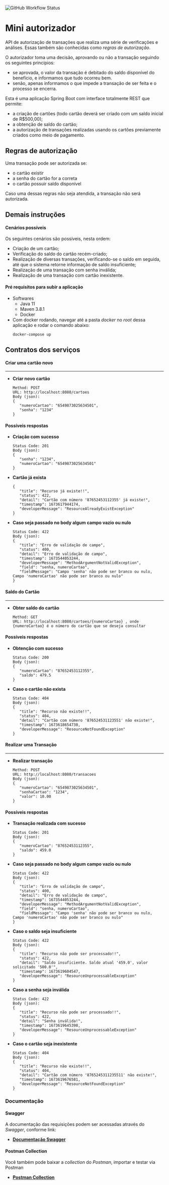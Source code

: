 ![GitHub Workflow Status](https://img.shields.io/github/actions/workflow/status/claytoncastro/mini-autorizador/maven.yml?label=Build)

# Mini autorizador

API de autorização de transações que realiza uma série de verificações e análises. Essas também são conhecidas como *regras de autorização*.

O autorizador toma uma decisão, aprovando ou não a transação seguindo os seguintes princípios:
* se aprovada, o valor da transação é debitado do saldo disponível do benefício, e informamos que tudo ocorreu bem.
* senão, apenas informamos o que impede a transação de ser feita e o processo se encerra.

Esta é uma aplicação Spring Boot com interface totalmente REST que permite:

* a criação de cartões (todo cartão deverá ser criado com um saldo inicial de R$500,00);
* a obtenção de saldo do cartão;
* a autorização de transações realizadas usando os cartões previamente criados como meio de pagamento.

## Regras de autorização

Uma transação pode ser autorizada se:
* o cartão existir
* a senha do cartão for a correta
* o cartão possuir saldo disponível

Caso uma dessas regras não seja atendida, a transação não será autorizada.

## Demais instruções

#### Cenários possíveis
Os seguintes cenários são possíveis, nesta ordem:

* Criação de um cartão;
* Verificação do saldo do cartão recém-criado;
* Realização de diversas transações, verificando-se o saldo em seguida, até que o sistema retorne informação de saldo insuficiente;
* Realização de uma transação com senha inválida;
* Realização de uma transação com cartão inexistente.

#### Pré requisitos para subir a aplicação

* Softwares
  * Java 11
  * Maven 3.8.1
  * Docker
* Com docker rodando, navegar até a pasta *docker* no *root* dessa aplicação e rodar o comando abaixo:
  ```
  docker-compose up
  ```
  
## Contratos dos serviços

#### Criar uma cartão novo
---
* **Criar novo cartão**
   ```
   Method: POST
   URL: http://localhost:8080/cartoes
   Body (json):
   {
      "numeroCartao": "6549873025634501",
      "senha": "1234"
   }
   ```
#### Possíveis respostas

* **Criação com sucesso**
   ```
   Status Code: 201
   Body (json):
   {
      "senha": "1234",
      "numeroCartao": "6549873025634501"
   } 
   ```

* **Cartão já exista**
   ```
   {
      "title": "Recurso já existe!!",
      "status": 422,
      "detail": "Cartão com número '87652453112355' já existe!",
      "timestamp": 1673617944174,
      "developerMessage": "ResourceAlreadyExistException"
   }
   ```

* **Caso seja passado no body algum campo vazio ou nulo**
   ```
   Status Code: 422
   Body (json):
   {
      "title": "Erro de validação de campo",
      "status": 400,
      "detail": "Erro de validação de campo",
      "timestamp": 1673544053244,
      "developerMessage": "MethodArgumentNotValidException",
      "field": "senha, numeroCartao",
      "fieldMessage": "Campo 'senha' não pode ser branco ou nulo, Campo 'numeroCartao' não pode ser branco ou nulo"
   }
   ```

#### Saldo do Cartão
---
* **Obter saldo do cartão**
   ```
   Method: GET
   URL: http://localhost:8080/cartoes/{numeroCartao} , onde {numeroCartao} é o número do cartão que se deseja consultar
   ```

#### Possíveis respostas

* **Obtenção com sucesso**
   ```
   Status Code: 200
   Body (json):
   {
      "numeroCartao": "87652453112355",
      "saldo": 479.5
   }
   ```
* **Caso o cartão não exista**
   ```
   Status Code: 404
   Body (json):
   {
      "title": "Recurso não existe!!",
      "status": 404,
      "detail": "Cartão com número '876524531123551' não existe!",
      "timestamp": 1673618654730,
      "developerMessage": "ResourceNotFoundException"
   }
   ```

#### Realizar uma Transação
---
* **Realizar transação**
   ```
   Method: POST
   URL: http://localhost:8080/transacoes
   Body (json):
   {
      "numeroCartao": "6549873025634501",
      "senhaCartao": "1234",
      "valor": 10.00
   }
   ```

#### Possíveis respostas

* **Transação realizada com sucesso**
   ```
   Status Code: 201
   Body (json):
   {
      "numeroCartao": "87652453112355",
      "saldo": 459.0
   }
   ```
* **Caso seja passado no body algum campo vazio ou nulo**
   ```
   Status Code: 422
   Body (json):
   {
      "title": "Erro de validação de campo",
      "status": 400,
      "detail": "Erro de validação de campo",
      "timestamp": 1673544053244,
      "developerMessage": "MethodArgumentNotValidException",
      "field": "senha, numeroCartao",
      "fieldMessage": "Campo 'senha' não pode ser branco ou nulo, Campo 'numeroCartao' não pode ser branco ou nulo"
   }
   ```

* **Caso o saldo seja insuficiente**
   ```
   Status Code: 422
   Body (json):
   {
      "title": "Recurso não pode ser processado!!",
      "status": 422,
      "detail": "Saldo insuficiente. Saldo atual '459.0', valor solicitado '500.0'",
      "timestamp": 1673619604547,
      "developerMessage": "ResourceUnprocessableException"
   }
   ```

* **Caso a senha seja inválida**
   ```
   Status Code: 422
   Body (json):
   {
      "title": "Recurso não pode ser processado!!",
      "status": 422,
      "detail": "Senha inválida!",
      "timestamp": 1673619645398,
      "developerMessage": "ResourceUnprocessableException"
   }
   ```

* **Caso o cartão seja inexistente**
   ```
   Status Code: 404
   Body (json):
   {
      "title": "Recurso não existe!!",
      "status": 404,
      "detail": "Cartão com número '8765245311235511' não existe!",
      "timestamp": 1673619676581,
      "developerMessage": "ResourceNotFoundException"
   }
   ```

### Documentação
#### Swagger
A documentação das requisições podem ser acessadas através do *Swagger*, conforme link:

* **[Documentação Swagger](http://localhost:8080/swagger-ui.html)**

#### Postman Collection
Você também pode baixar a *collection* do *Postman*, importar e testar via Postman

* **[Postman Collection](https://github.com/claytoncastro/mini-autorizador/blob/main/src/main/resources/collection/mini-autorizador.postman_collection.json)**
